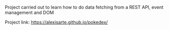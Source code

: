 Project carried out to learn how to do data fetching from a REST API, event management and DOM

Project link: https://alexisarte.github.io/pokedex/
